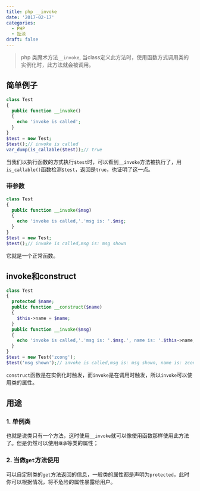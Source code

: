 ```yaml
---
title: php __invoke
date: '2017-02-17'
categories:
  - PHP
  - 扯淡
draft: false
---
```


> php 类魔术方法`__invoke`, 当class定义此方法时，使用函数方式调用类的实例化时，此方法就会被调用。

<!--more-->

## 简单例子

```php
class Test
{
  public function __invoke()
  {
    echo 'invoke is called';
  }
}
$test = new Test;
$test();// invoke is called
var_dump(is_callable($test));// true
```
当我们以执行函数的方式执行`$test`时，可以看到`__invoke`方法被执行了，用`is_callable()`函数检测`$test`，返回是`true`，也证明了这一点。

### 带参数

```php
class Test
{
  public function __invoke($msg)
  {
    echo 'invoke is called,'.'msg is: '.$msg;
  }
}
$test = new Test;
$test();// invoke is called,msg is: msg shown
```

它就是一个正常函数。

## invoke和construct

```php
class Test
{
  protected $name;
  public function __construct($name)
  {
    $this->name = $name;
  }
  public function __invoke($msg)
  {
    echo 'invoke is called,'.'msg is: '.$msg.', name is: '.$this->name;
  }
}
$test = new Test('zcong');
$test('msg shown');// invoke is called,msg is: msg shown, name is: zcong
```

`construct`函数是在实例化时触发，而`invoke`是在调用时触发，所以`invoke`可以使用类的属性。

## 用途

### 1. 单例类

也就是说类只有一个方法，这时使用`__invoke`就可以像使用函数那样使用此方法了。但是仍然可以使用`继承`等类的属性；

### 2. 当做`get`方法使用

可以自定制类的`get`方法返回的信息，一般类的属性都是声明为`protected`，此时你可以根据情况，将不危险的属性暴露给用户。
